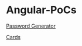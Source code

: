 # Angular-PoCs

[Password Generator](https://github.com/JoanPedro/Angular-PoCs/tree/master/pw)

[Cards](https://github.com/JoanPedro/Angular-PoCs/tree/master/cards)
